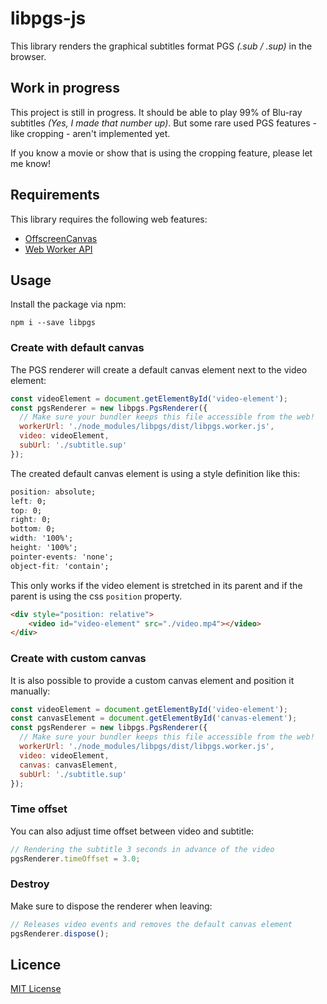 # libpgs-js

This library renders the graphical subtitles format PGS _(.sub / .sup)_ in the browser.

## Work in progress

This project is still in progress. It should be able to play 99% of Blu-ray subtitles _(Yes, I made that number up)_. 
But some rare used PGS features - like cropping - aren't implemented yet.

If you know a movie or show that is using the cropping feature, please let me know!

## Requirements

This library requires the following web features:
- [OffscreenCanvas](https://developer.mozilla.org/en-US/docs/Web/API/OffscreenCanvas)
- [Web Worker API](https://developer.mozilla.org/en-US/docs/Web/API/Web_Workers_API)

## Usage

Install the package via npm:
```
npm i --save libpgs
```

### Create with default canvas

The PGS renderer will create a default canvas element next to the video element:

```javascript
const videoElement = document.getElementById('video-element');
const pgsRenderer = new libpgs.PgsRenderer({
  // Make sure your bundler keeps this file accessible from the web!
  workerUrl: './node_modules/libpgs/dist/libpgs.worker.js', 
  video: videoElement,
  subUrl: './subtitle.sup'
});
```

The created default canvas element is using a style definition like this:

```css
position: absolute;
left: 0;
top: 0;
right: 0;
bottom: 0;
width: '100%';
height: '100%';
pointer-events: 'none';
object-fit: 'contain';
```

This only works if the video element is stretched in its parent and if the parent is using the css `position` property.

```html
<div style="position: relative">
    <video id="video-element" src="./video.mp4"></video>
</div>
```

### Create with custom canvas

It is also possible to provide a custom canvas element and position it manually:

```javascript
const videoElement = document.getElementById('video-element');
const canvasElement = document.getElementById('canvas-element');
const pgsRenderer = new libpgs.PgsRenderer({
  // Make sure your bundler keeps this file accessible from the web!
  workerUrl: './node_modules/libpgs/dist/libpgs.worker.js',
  video: videoElement,
  canvas: canvasElement,
  subUrl: './subtitle.sup'
});
```

### Time offset

You can also adjust time offset between video and subtitle:

```javascript
// Rendering the subtitle 3 seconds in advance of the video
pgsRenderer.timeOffset = 3.0;
```

### Destroy

Make sure to dispose the renderer when leaving:

```javascript
// Releases video events and removes the default canvas element
pgsRenderer.dispose();
```

## Licence

[MIT License](LICENSE)
